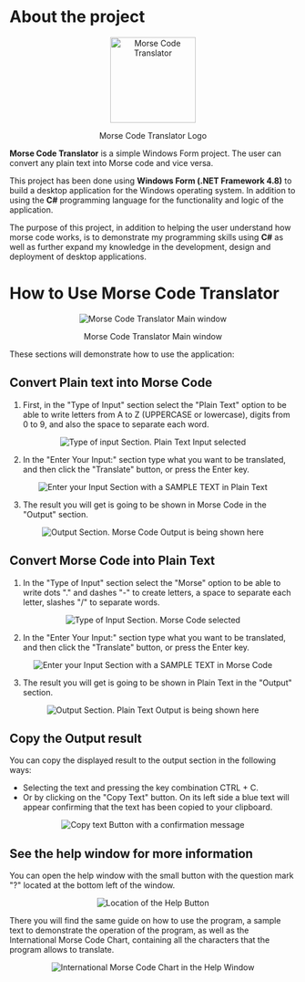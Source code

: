 # About the project
<p align="center"><img width="150" alt="Morse Code Translator" src="https://user-images.githubusercontent.com/90425287/183945808-d843d838-9329-4a45-a973-a9104bfa784a.png"></p>

<p align="center">Morse Code Translator Logo</p>

**Morse Code Translator** is a simple Windows Form project. The user can convert any plain text into Morse code and vice versa.

This project has been done using **Windows Form (.NET Framework 4.8)** to build a desktop application for the Windows operating system. In addition to using the **C#** programming language for the functionality and logic of the application.

The purpose of this project, in addition to helping the user understand how morse code works, is to demonstrate my programming skills using **C#** as well as further expand my knowledge in the development, design and deployment of desktop applications.

# How to Use Morse Code Translator

<p align="center"><img alt="Morse Code Translator Main window" src="https://user-images.githubusercontent.com/90425287/183961234-c2fb0e7e-0eda-4c3e-bf41-67116faf0556.png"></p>
<p align="center">Morse Code Translator Main window</p>

These sections will demonstrate how to use the application:

## Convert Plain text into Morse Code

1. First, in the "Type of Input" section select the "Plain Text" option to be able to write letters from A to Z (UPPERCASE or lowercase), digits from 0 to 9, and also the space to separate each word.
<p align="center"><img alt="Type of input Section. Plain Text Input selected" src="https://user-images.githubusercontent.com/90425287/183966681-22837f75-5b17-46fa-8a63-9ec44f6ecb49.png"></p>

2. In the "Enter Your Input:" section type what you want to be translated, and then click the "Translate" button, or press the Enter key.
<p align="center"><img alt="Enter your Input Section with a SAMPLE TEXT in Plain Text" src="https://user-images.githubusercontent.com/90425287/183968982-34cf204d-4b51-4e90-9623-98e3378b30ea.png"></p>

3. The result you will get is going to be shown in Morse Code in the "Output" section.
<p align="center"><img alt="Output Section. Morse Code Output is being shown here" src="https://user-images.githubusercontent.com/90425287/183970215-2ff0f1bf-b2be-42d3-a82a-eb0c6f4d992c.png"></p>


## Convert Morse Code into Plain Text

1. In the "Type of Input" section select the "Morse" option to be able to write dots "." and dashes "-" to create letters, a space to separate each letter, slashes "/" to separate words.
<p align="center"><img alt="Type of Input Section. Morse Code selected" src="https://user-images.githubusercontent.com/90425287/183972558-1974fd37-d441-4ec1-b759-d19108739af5.png"></p>

2. In the "Enter Your Input:" section type what you want to be translated, and then click the "Translate" button, or press the Enter key.
<p align="center"><img alt="Enter your Input Section with a SAMPLE TEXT in Morse Code" src="https://user-images.githubusercontent.com/90425287/183972860-480011cf-ad81-4e1a-b093-32346f243f1c.png"></p>

3. The result you will get is going to be shown in Plain Text in the "Output" section.
<p align="center"><img alt="Output Section. Plain Text Output is being shown here" src="https://user-images.githubusercontent.com/90425287/183973118-933bb909-62bd-49ea-9e98-36b83b466a7a.png"></p>


## Copy the Output result

You can copy the displayed result to the output section in the following ways:

- Selecting the text and pressing the key combination CTRL + C.
- Or by clicking on the "Copy Text" button. On its left side a blue text will appear confirming that the text has been copied to your clipboard.

<p align="center"><img alt="Copy text Button with a confirmation message" src="https://user-images.githubusercontent.com/90425287/183974520-f238bb27-0775-410d-ae86-53bec979620c.png"></p>

## See the help window for more information

You can open the help window with the small button with the question mark "?" located at the bottom left of the window.

<p align="center"><img alt="Location of the Help Button" src="https://user-images.githubusercontent.com/90425287/183975633-cc8d3b4b-fc57-4895-bf28-dced1ccc3ddb.png"></p>

There you will find the same guide on how to use the program, a sample text to demonstrate the operation of the program, as well as the International Morse Code Chart, containing all the characters that the program allows to translate.

<p align="center"><img alt="International Morse Code Chart in the Help Window" src="https://user-images.githubusercontent.com/90425287/183975491-43d27a75-3e53-4660-87a0-b0d6cf345e23.png"></p>


